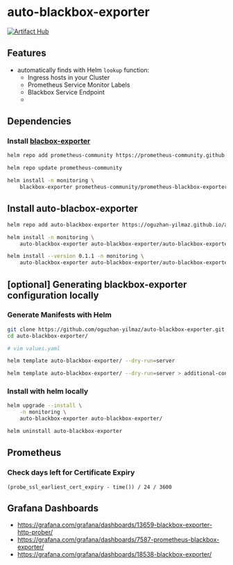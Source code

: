 # auto-blackbox-exporter

[![Artifact Hub](https://img.shields.io/endpoint?url=https://artifacthub.io/badge/repository/auto-blackbox-exporter)](https://artifacthub.io/packages/helm/auto-blackbox-exporter/auto-blackbox-exporter)

<!-- 

- https://promlabs.com/blog/2024/02/06/monitoring-tls-endpoint-certificate-expiration-with-prometheus/
- https://www.infracloud.io/blogs/monitoring-endpoints-kubernetes-blackbox-exporter/

- https://github.com/prometheus-operator/prometheus-operator/blob/main/Documentation/additional-scrape-config.md !!!!! -->


<!-- additionalScrapeConfigsSecret
    - prometheus.prometheusSpec.additionalScrapeConfigsSecret -->
## Features

- automatically finds with Helm `lookup` function:
    - Ingress hosts in your Cluster
    - Prometheus Service Monitor Labels
    - Blackbox Service Endpoint
    - 

## Dependencies


### Install [blacbox-exporter](https://artifacthub.io/packages/helm/prometheus-community/prometheus-blackbox-exporter)

```bash
helm repo add prometheus-community https://prometheus-community.github.io/helm-charts

helm repo update prometheus-community

helm install -n monitoring \
    blackbox-exporter prometheus-community/prometheus-blackbox-exporter 
```
## Install auto-blacbox-exporter

```bash
helm repo add auto-blackbox-exporter https://oguzhan-yilmaz.github.io/auto-blackbox-exporter/

helm install -n monitoring \
    auto-blackbox-exporter auto-blackbox-exporter/auto-blackbox-exporter

helm install --version 0.1.1 -n monitoring \
    auto-blackbox-exporter auto-blackbox-exporter/auto-blackbox-exporter
```


## [optional] Generating blackbox-exporter configuration locally


### Generate Manifests with Helm

```bash
git clone https://github.com/oguzhan-yilmaz/auto-blackbox-exporter.git
cd auto-blackbox-exporter/

# vim values.yaml

helm template auto-blackbox-exporter/ --dry-run=server

helm template auto-blackbox-exporter/ --dry-run=server > additional-config.yaml
```

### Install with helm locally

```bash
helm upgrade --install \
    -n monitoring \
    auto-blackbox-exporter auto-blackbox-exporter/
```


```bash
helm uninstall auto-blackbox-exporter
```

## Prometheus


### Check days left for Certificate Expiry  

```promql
(probe_ssl_earliest_cert_expiry - time()) / 24 / 3600
```

<!-- ---------

fetaures:
- auto find prometheus config for correct labels
- 
probe_ssl_earliest_cert_expiry

---------
 -->

## Grafana Dashboards 

- https://grafana.com/grafana/dashboards/13659-blackbox-exporter-http-prober/
- https://grafana.com/grafana/dashboards/7587-prometheus-blackbox-exporter/
- https://grafana.com/grafana/dashboards/18538-blackbox-exporter/
